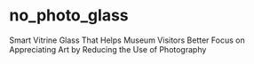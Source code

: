 # no_photo_glass
Smart Vitrine Glass That Helps Museum Visitors Better Focus on Appreciating Art by Reducing the Use of Photography
